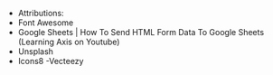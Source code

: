 - Attributions:
- Font Awesome
- Google Sheets | How To Send HTML Form Data To Google Sheets (Learning Axis on Youtube)
- Unsplash
- Icons8
-Vecteezy